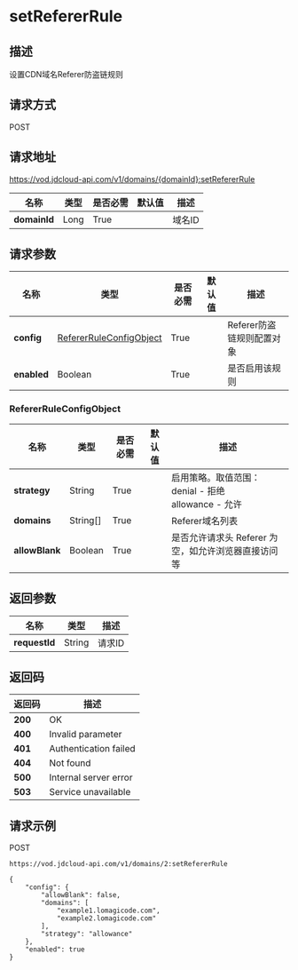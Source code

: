 # setRefererRule


## 描述
设置CDN域名Referer防盗链规则

## 请求方式
POST

## 请求地址
https://vod.jdcloud-api.com/v1/domains/{domainId}:setRefererRule

|名称|类型|是否必需|默认值|描述|
|---|---|---|---|---|
|**domainId**|Long|True| |域名ID|

## 请求参数
|名称|类型|是否必需|默认值|描述|
|---|---|---|---|---|
|**config**|[RefererRuleConfigObject](setrefererrule#refererruleconfigobject)|True| |Referer防盗链规则配置对象|
|**enabled**|Boolean|True| |是否启用该规则|

### <div id="refererruleconfigobject">RefererRuleConfigObject</div>
|名称|类型|是否必需|默认值|描述|
|---|---|---|---|---|
|**strategy**|String|True| |启用策略。取值范围：<br>  denial - 拒绝<br>  allowance - 允许<br>|
|**domains**|String[]|True| |Referer域名列表|
|**allowBlank**|Boolean|True| |是否允许请求头 Referer 为空，如允许浏览器直接访问等|

## 返回参数
|名称|类型|描述|
|---|---|---|
|**requestId**|String|请求ID|


## 返回码
|返回码|描述|
|---|---|
|**200**|OK|
|**400**|Invalid parameter|
|**401**|Authentication failed|
|**404**|Not found|
|**500**|Internal server error|
|**503**|Service unavailable|

## 请求示例
POST
```
https://vod.jdcloud-api.com/v1/domains/2:setRefererRule

```
```
{
    "config": {
        "allowBlank": false, 
        "domains": [
            "example1.lomagicode.com", 
            "example2.lomagicode.com"
        ], 
        "strategy": "allowance"
    }, 
    "enabled": true
}
```

